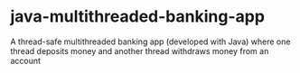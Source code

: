 # java-multithreaded-banking-app
A thread-safe multithreaded banking app (developed with Java) where one thread deposits money and another thread withdraws money from an account
